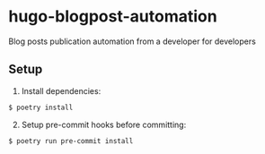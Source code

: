 # hugo-blogpost-automation
Blog posts publication automation from a developer for developers

## Setup

1. Install dependencies:

```bash
$ poetry install
```

2. Setup pre-commit hooks before committing:

```bash
$ poetry run pre-commit install
```
